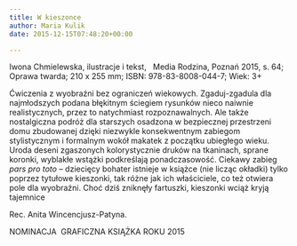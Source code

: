 ```yaml
---
title: W kieszonce
author: Maria Kulik
date: 2015-12-15T07:48:20+00:00

---
```

Iwona Chmielewska, ilustracje i tekst,   Media Rodzina, Poznań 2015, s. 64; Oprawa twarda; 210 x 255 mm; ISBN: 978-83-8008-044-7; Wiek: 3+


Ćwiczenia z wyobraźni bez ograniczeń wiekowych. Zgaduj-zgadula dla najmłodszych podana błękitnym ściegiem rysunków nieco naiwnie realistycznych, przez to natychmiast rozpoznawalnych. Ale także nostalgiczna podróż dla starszych osadzona w bezpiecznej przestrzeni domu zbudowanej dzięki niezwykle konsekwentnym zabiegom stylistycznym i formalnym wokół makatek z początku ubiegłego wieku. Uroda deseni zgaszonych kolorystycznie druków na tkaninach, sprane koronki, wyblakłe wstążki podkreślają ponadczasowość. Ciekawy zabieg _pars pro toto_ – dziecięcy bohater istnieje w książce (nie licząc okładki) tylko poprzez tytułowe kieszonki, tak różne jak ich właściciele, co też otwiera pole dla wyobraźni. Choć dziś zniknęły fartuszki, kieszonki wciąż kryją tajemnice

Rec. Anita Wincencjusz-Patyna.

NOMINACJA  GRAFICZNA KSIĄŻKA ROKU 2015
